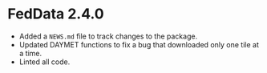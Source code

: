 # FedData 2.4.0

* Added a `NEWS.md` file to track changes to the package.
* Updated DAYMET functions to fix a bug that downloaded only one tile at a time.
* Linted all code.



